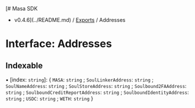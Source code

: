 [# Masa SDK
 - v0.4.6](../README.md) / [Exports](../modules.md) / Addresses

# Interface: Addresses

## Indexable

▪ [index: `string`]: { `MASA`: `string` ; `SoulLinkerAddress`: `string` ; `SoulNameAddress`: `string` ; `SoulStoreAddress`: `string` ; `Soulbound2FAAddress`: `string` ; `SoulboundCreditReportAddress`: `string` ; `SoulboundIdentityAddress`: `string` ; `USDC`: `string` ; `WETH`: `string`  }
